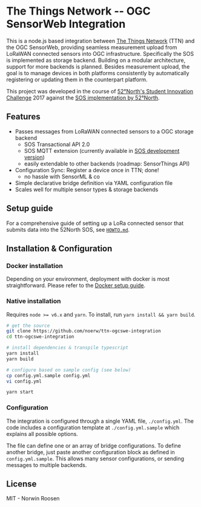 # The Things Network -- OGC SensorWeb Integration

This is a node.js based integration between [The Things Network](https://thethingsnetwork.org) (TTN) and the OGC SensorWeb, providing seamless measurement upload from LoRaWAN connected sensors into OGC infrastructure.
Specifically the SOS is implemented as storage backend. Building on a modular architecture, support for more backends is planned.
Besides measurement upload, the goal is to manage devices in both platforms consistently by automatically registering or updating them in the counterpart platform.

This project was developed in the course of [52°North's Student Innovation Challenge](http://52north.org/about/other-activities/student-innovation-prize) 2017 against the [SOS implementation by 52°North](https://github.com/52north/SOS).

## Features
- Passes messages from LoRaWAN connected sensors to a OGC storage backend
    - SOS Transactional API 2.0
    - SOS MQTT extension (currently available in [SOS development version](https://github.com/SeBaDro/SOS/tree/feature/mqtt))
    - easily extendable to other backends (roadmap: SensorThings API)
- Configuration Sync: Register a device once in TTN; done!
    - no hassle with SensorML & co
- Simple declarative bridge definition via YAML configuration file
- Scales well for multiple sensor types & storage backends

## Setup guide
For a comprehensive guide of setting up a LoRa connected sensor that submits data into the 52North SOS, see [`HOWTO.md`](./doc/HOWTO.md).

## Installation & Configuration

### Docker installation
Depending on your environment, deployment with docker is most straightforward. Please refer to the [Docker setup guide](./docker/README.md).

### Native installation
Requires `node >= v6.x` and `yarn`. To install, run `yarn install && yarn build`.

```sh
# get the source
git clone https://github.com/noerw/ttn-ogcswe-integration
cd ttn-ogcswe-integration

# install dependencies & transpile typescript
yarn install
yarn build

# configure based on sample config (see below)
cp config.yml.sample config.yml
vi config.yml

yarn start
```

### Configuration
The integration is configured through a single YAML file, `./config.yml`. The code includes a configuration template at `./config.yml.sample` which explains all possible options.

The file can define one or an array of bridge configurations. To define another bridge, just paste another configuration block as defined in `config.yml.sample`. This allows many sensor configurations, or sending messages to multiple backends.

## License
MIT - Norwin Roosen
